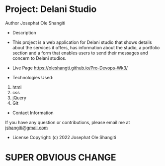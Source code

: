 # Project: Delani Studio

Author
Josephat Ole Shangiti

- Description

- This project is a web application for Delani studio that shows details about the services it offers, has information about the studio, a portfolio section and a form that enables users to send their messages and concern to Delani studios.

- Live Page  <https://oleshangti.github.io/Pro-Devops-Wk3/>

- Technologies Used:

1. html
2. css
3. jQuery
4. Git

- Contact Information

If you have any question or contributions, please email me at jshangiti@gmail.com

- License Copyright: (c) 2022 Josephat Ole Shangiti


# SUPER OBVIOUS CHANGE
